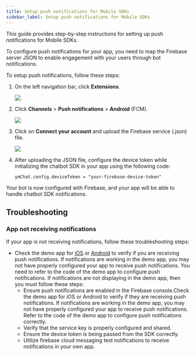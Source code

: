 ```yaml
---
title: Setup push notifications for Mobile SDKs
sidebar_label: Setup push notifications for Mobile SDKs
---
```


This guide provides step-by-step instructions for setting up push notifications for Mobile SDKs.

To configure push notifications for your app, you need to map the Firebase server JSON to enable engagement with your users through bot notifications.

To setup push notifications, follow these steps:

1. On the left navigation bar, click **Extensions**.

    ![](https://imgur.com/PIOvT6K.png)

2. Click **Channels** > **Push notifications** > **Android** (FCM).

   ![](https://imgur.com/lVEnYy6.png)
   
3. Click on **Connect your account** and upload the Firebase service (.json) file.

   ![](https://imgur.com/xxEbxOv.png)

4. After uploading the JSON file, configure the device token while initializing the chatbot SDK in your app using the following code:

    `ymChat.config.deviceToken = "your-firebase-device-token"`

Your bot is now configured with Firebase, and your app will be able to handle chatbot SDK notifications.

## Troubleshooting

### App not receiving notifications

If your app is not receiving notifications, follow these troubleshooting steps:

* Check the demo app for [iOS](https://github.com/yellowmessenger/YMChatbot-iOS-DemoApp) or [Android](https://github.com/yellowmessenger/YmChatBot-Android-DemoApp) to verify if you are receiving push notifications. If notifications are working in the demo app, you may not have properly configured your app to receive push notifications. You need to refer to the code of the demo app to configure push notifications. If notifications are not displaying in the demo app, then you must follow these steps:
  * Ensure push notifications are enabled in the Firebase console.Check the demo app for iOS or Android to verify if they are receiving push notifications. If notifications are working in the demo app, you may not have properly configured your app to receive push notifications. Refer to the code of the demo app to configure push notifications correctly.
  * Verify that the service key is properly configured and shared.
  * Ensure the device token is being passed from the SDK correctly.
   * Utilize firebase cloud messaging test notifications to receive notifications in your own app.
